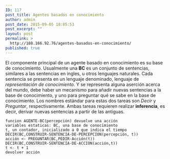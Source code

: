 ```yaml
---
ID: 117
post_title: Agentes basados en conocimiento
author: admin
post_date: 2015-09-05 18:05:53
post_excerpt: ""
layout: post
permalink: >
  http://188.166.92.76/agentes-basados-en-conocimiento/
published: true
---
```

El componente principal de un agente basado en conocimiento es su base de conocimiento. Usualmente una <strong>BC</strong> es un conjunto de sentencias, similares a las sentencias en ingles, u otros lenguajes naturales. Cada sentencia se presenta en un lenguaje denominado, lenguaje de <em>representación de conocimiento</em>. Y se representa alguna aserción acerca del mundo, debe haber un mecanismo para añadir nuevas sentencias a la base de conocimiento, y uno para preguntar qué se sabe en la base de conocimiento. Los nombres estándar para estas dos tareas son <em>Decir</em> y <em>Preguntar</em>, respectivamente. Ambas tareas requieren realizar <strong>inferencia</strong>, es decir, derivar nuevas sentencias a partir de las antiguas.

```
funcion AGENTE-BC(percepción) devuelve una acción
variables estaticas: BC, una base de conocimiento
t, un contador, inicializado a 0 que indica el tiempo
DECIR(BC,CONSTRUIR-SENTENCIA-DE-PERCEPCION(percepción, t))
acción <- PREGUNTAR(BC,PEDIR-Acción(t))
DECIR(BC,CONSTRUIR-SENTENCIA-DE-ACCION(acción,t))
t <- t + 1
devolver acción
```
